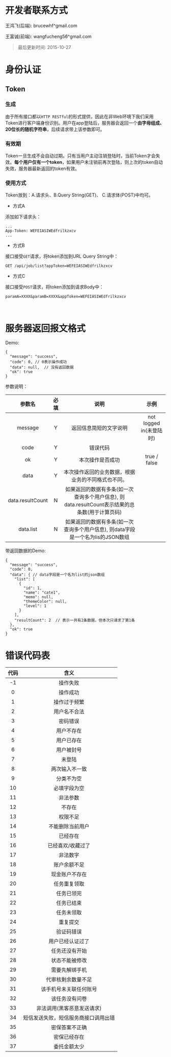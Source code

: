 # 开发者联系方式

王鸿飞(后端): brucewhf^gmail.com

王富诚(前端): wangfucheng56^gmail.com



> 最后更新时间: 2015-10-27



# 身份认证

## Token

### 生成

由于所有接口都以`HTTP RESTful`的形式提供，因此在非Web环境下我们采用Token进行客户端身份识别。用户在app登陆后，服务器会返回一个**由字母组成、20位长的随机字符串**，后续请求带上该参数即可。



### 有效期

Token一旦生成不会自动过期。只有当用户主动注销登陆时，当前Token才会失效。**每个用户仅有一个token**，如果用户未注销前再次登陆，则上次的token自动失效，服务器最新返回的token有效。



### 使用方式

Token放到：A.请求头、B.Query String(GET)、 C.请求体(POST)中均可。

- 方式A

添加如下请求头：

``` 
...
App-Token: WEFEIASIWEdfrilkzxcv
...
```

- 方式B

接口接受`GET`请求，将token添加到URL Query String中：

``` 
GET /api/job/list?appToken=WEFEIASIWEdfrilkzxcv
```

- 方式C

接口接受`POST`请求，将token添加到请求Body中：

``` 
paramA=XXXX&paramB=XXXX&appToken=WEFEIASIWEdfrilkzxcv
```

​

# 服务器返回报文格式

Demo:

``` 
{
  "message": "success",
  "code": 0, // 0表示操作成功
  "data": null,  // 没有返回数据
  "ok": true
}
```

参数说明：

|       参数名        |  必填  |                    说明                    |         示例          |
| :--------------: | :--: | :--------------------------------------: | :-----------------: |
|     message      |  Y   |               返回信息简短的文字说明                | not logged in(未登陆时) |
|       code       |  Y   |                   错误代码                   |                     |
|        ok        |  Y   |                 本次操作是否成功                 |    true / false     |
|       data       |  Y   |        本次操作返回的业务数据，根据业务的不同格式也不同。         |                     |
| data.resultCount |  N   | 如果返回的数据有多条(如一次查询多个用户信息), 则data.resultCount表示结果的总条数(用于计算页码) |                     |
|    data.list     |  N   | 如果返回的数据有多条(如一次查询多个用户信息), 则data字段是一个名为lis的JSON数组 |                     |

带返回数据的Demo:

``` 
{
  "message": "success",
  "code": 0,
  "data": { // data字段是一个名为list的json数组
    "list": [
      {
        "id": 1,
        "name": "cate1",
        "memo": null,
        "themeColor": null,
        "level": 1
      }
    ],
    "resultCount": 2  // 表示一共有2条数据，但本次只请求了第1条
  },
  "ok": true
}
```



# 错误代码表

|  代码  |         含义         |
| :--: | :----------------: |
|  -1  |        操作失败        |
|  0   |        操作成功        |
|  1   |       操作过于频繁       |
|  2   |       用户名不合法       |
|  3   |        密码错误        |
|  4   |       用户不存在        |
|  5   |       用户已存在        |
|  6   |       用户被封号        |
|  7   |        未登陆         |
|  8   |      两次输入不一致       |
|  9   |       分类不为空        |
|  10  |       必填字段为空       |
|  11  |        非法参数        |
|  12  |        不存在         |
|  13  |        权限不足        |
|  14  |      不能删除当前用户      |
|  15  |        已经存在        |
|  16  |     已经喜欢/收藏过了      |
|  17  |        非法数字        |
|  18  |       账户余额不足       |
|  19  |      现金账户不存在       |
|  20  |       任务重复领取       |
|  21  |       任务已领完        |
|  22  |       任务已结束        |
|  23  |       任务未领取        |
|  24  |        重复提交        |
|  25  |       验证码错误        |
|  26  |      用户已经认证过了      |
|  27  |      任务还没有开始       |
|  28  |      状态不能被修改       |
|  29  |      需要先解绑手机       |
|  30  |     代审核剩余数量不足      |
|  31  |    该手机号未关联任何账号     |
|  32  |      该任务没有问卷       |
|  33  |   非法调用(黑客恶意发送请求)   |
|  34  | 短信发送失败，短信服务商接口调用出错 |
|  35  |      密保答案不正确       |
|  36  |       密保已经存在       |
|  37  |       委托金额太少       |